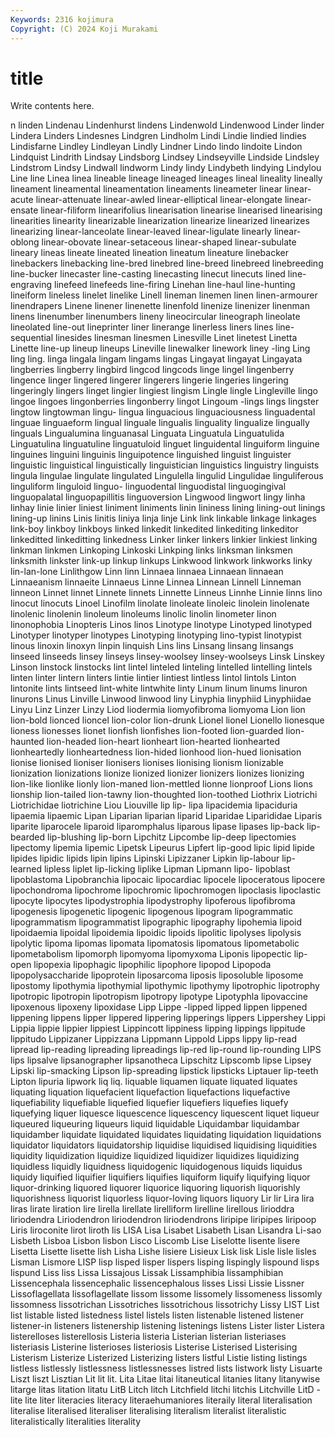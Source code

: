 ```yaml
---
Keywords: 2316 kojimura
Copyright: (C) 2024 Koji Murakami
---
```


# title

Write contents here.



n linden Lindenau Lindenhurst lindens Lindenwold Lindenwood Linder linder Lindera
Linders Lindesnes Lindgren Lindholm Lindi Lindie lindied lindies Lindisfarne Lindley
Lindleyan Lindly Lindner Lindo lindo lindoite Lindon Lindquist Lindrith Lindsay
Lindsborg Lindsey Lindseyville Lindside Lindsley Lindstrom Lindsy Lindwall lindworm Lindy
lindy Lindybeth lindying Lindylou Line line Linea linea lineable lineage
lineaged lineages lineal lineality lineally lineament lineamental lineamentation lineaments lineameter
linear linear-acute linear-attenuate linear-awled linear-elliptical linear-elongate linear-ensate linear-filiform linearifolius linearisation
linearise linearised linearising linearities linearity linearizable linearization linearize linearized linearizes
linearizing linear-lanceolate linear-leaved linear-ligulate linearly linear-oblong linear-obovate linear-setaceous linear-shaped linear-subulate
lineary lineas lineate lineated lineation lineatum lineature linebacker linebackers linebacking
line-bred linebred line-breed linebreed linebreeding line-bucker linecaster line-casting linecasting linecut
linecuts lined line-engraving linefeed linefeeds line-firing Linehan line-haul line-hunting lineiform
lineless linelet linelike Linell lineman linemen linen linen-armourer linendrapers Linene
linener linenette linenfold linenize linenizer linenman linens linenumber linenumbers lineny
lineocircular lineograph lineolate lineolated line-out lineprinter liner linerange linerless liners
lines line-sequential linesides linesman linesmen Linesville Linet linetest Linetta Linette
line-up lineup lineups Lineville linewalker linework liney -ling Ling ling
ling. linga lingala lingam lingams lingas Lingayat lingayat Lingayata lingberries
lingberry lingbird lingcod lingcods linge lingel lingenberry lingence linger lingered
lingerer lingerers lingerie lingeries lingering lingeringly lingers linget lingier lingiest
lingism Lingle lingle Lingleville lingo lingoe lingoes lingonberries lingonberry lingot
Lingoum -lings lings lingster lingtow lingtowman lingu- lingua linguacious linguaciousness
linguadental linguae linguaeform lingual linguale lingualis linguality lingualize lingually linguals
Lingualumina linguanasal Linguata Linguatula Linguatulida Linguatulina linguatuline linguatuloid linguet linguidental
linguiform linguine linguines linguini linguinis linguipotence linguished linguist linguister linguistic
linguistical linguistically linguistician linguistics linguistry linguists lingula lingulae lingulate lingulated
Lingulella lingulid Lingulidae linguliferous linguliform linguloid linguo- linguodental linguodistal linguogingival
linguopalatal linguopapillitis linguoversion Lingwood lingwort lingy linha linhay linie linier
liniest liniment liniments linin lininess lining lining-out linings lining-up linins
Linis linitis liniya linja linje Link link linkable linkage linkages
link-boy linkboy linkboys linked linkedit linkedited linkediting linkeditor linkeditted linkeditting
linkedness Linker linker linkers linkier linkiest linking linkman linkmen Linkoping
Linkoski Linkping links linksman linksmen linksmith linkster link-up linkup linkups
Linkwood linkwork linkworks linky lin-lan-lone Linlithgow Linn linn Linnaea linnaea
Linnaean linnaean Linnaeanism linnaeite Linnaeus Linne Linnea Linnean Linnell Linneman
linneon Linnet linnet Linnete linnets Linnette Linneus Linnhe Linnie linns
lino linocut linocuts Linoel Linofilm linolate linoleate linoleic linolein linolenate
linolenic linolenin linoleum linoleums linolic linolin linometer linon linonophobia Linopteris
Linos linos Linotype linotype Linotyped linotyped Linotyper linotyper linotypes Linotyping
linotyping lino-typist linotypist linous linoxin linoxyn linpin linquish Lins lins
Linsang linsang linsangs linseed linseeds linsey linseys linsey-woolsey linsey-woolseys Linsk
Linskey Linson linstock linstocks lint lintel linteled linteling lintelled lintelling
lintels linten linter lintern linters lintie lintier lintiest lintless lintol
lintols Linton lintonite lints lintseed lint-white lintwhite linty Linum linum
linums linuron linurons Linus Linville Linwood linwood liny Linyphia linyphiid
Linyphiidae Linyu Linz Linzer Linzy Liod liodermia liomyofibroma liomyoma Lion
lion lion-bold lionced lioncel lion-color lion-drunk Lionel lionel Lionello lionesque
lioness lionesses lionet lionfish lionfishes lion-footed lion-guarded lion-haunted lion-headed lion-heart
lionheart lion-hearted lionhearted lionheartedly lionheartedness lion-hided lionhood lion-hued lionisation lionise
lionised lioniser lionisers lionises lionising lionism lionizable lionization lionizations lionize
lionized lionizer lionizers lionizes lionizing lion-like lionlike lionly lion-maned lion-mettled
lionne lionproof Lions lions lionship lion-tailed lion-tawny lion-thoughted lion-toothed Liothrix
Liotrichi Liotrichidae liotrichine Liou Liouville lip lip- lipa lipacidemia lipaciduria
lipaemia lipaemic Lipan Liparian liparian liparid Liparidae Liparididae Liparis liparite
liparocele liparoid liparomphalus liparous lipase lipases lip-back lip-bearded lip-blushing lip-born
Lipchitz Lipcombe lip-deep lipectomies lipectomy lipemia lipemic Lipetsk Lipeurus Lipfert
lip-good lipic lipid lipide lipides lipidic lipids lipin lipins Lipinski
Lipizzaner Lipkin lip-labour lip-learned lipless liplet lip-licking liplike Lipman Lipmann
lipo- lipoblast lipoblastoma Lipobranchia lipocaic lipocardiac lipocele lipoceratous lipocere lipochondroma
lipochrome lipochromic lipochromogen lipoclasis lipoclastic lipocyte lipocytes lipodystrophia lipodystrophy lipoferous
lipofibroma lipogenesis lipogenetic lipogenic lipogenous lipogram lipogrammatic lipogrammatism lipogrammatist lipographic
lipography lipohemia lipoid lipoidaemia lipoidal lipoidemia lipoidic lipoids lipolitic lipolyses
lipolysis lipolytic lipoma lipomas lipomata lipomatosis lipomatous lipometabolic lipometabolism lipomorph
lipomyoma lipomyxoma Liponis lipopectic lip-open lipopexia lipophagic lipophilic lipophore lipopod
Lipopoda lipopolysaccharide lipoprotein liposarcoma liposis liposoluble liposome lipostomy lipothymia lipothymial
lipothymic lipothymy lipotrophic lipotrophy lipotropic lipotropin lipotropism lipotropy lipotype Lipotyphla
lipovaccine lipoxenous lipoxeny lipoxidase Lipp Lippe -lipped lipped lippen lippened
lippening lippens lipper lippered lippering lipperings lippers Lippershey Lippi Lippia
lippie lippier lippiest Lippincott lippiness lipping lippings lippitude lippitudo Lippizaner
Lippizzana Lippmann Lippold Lipps lippy lip-read lipread lip-reading lipreading lipreadings
lip-red lip-round lip-rounding LIPS lips lipsalve lipsanographer lipsanotheca Lipschitz Lipscomb
lipse Lipsey Lipski lip-smacking Lipson lip-spreading lipstick lipsticks Liptauer lip-teeth
Lipton lipuria lipwork liq liq. liquable liquamen liquate liquated liquates
liquating liquation liquefacient liquefaction liquefactions liquefactive liquefiability liquefiable liquefied liquefier
liquefiers liquefies liquefy liquefying liquer liquesce liquescence liquescency liquescent liquet
liqueur liqueured liqueuring liqueurs liquid liquidable Liquidambar liquidambar liquidamber liquidate
liquidated liquidates liquidating liquidation liquidations liquidator liquidators liquidatorship liquidise liquidised
liquidising liquidities liquidity liquidization liquidize liquidized liquidizer liquidizes liquidizing liquidless
liquidly liquidness liquidogenic liquidogenous liquids liquidus liquidy liquified liquifier liquifiers
liquifies liquiform liquify liquifying liquor liquor-drinking liquored liquorer liquorice liquoring
liquorish liquorishly liquorishness liquorist liquorless liquor-loving liquors liquory Lir lir
Lira lira liras lirate liration lire lirella lirellate lirelliform lirelline
lirellous lirioddra liriodendra Liriodendron liriodendron liriodendrons liripipe liripipes liripoop Liris
liroconite lirot liroth lis LISA Lisa Lisabet Lisabeth Lisan Lisandra
Li-sao Lisbeth Lisboa Lisbon lisbon Lisco Liscomb Lise Liselotte lisente
lisere Lisetta Lisette lisette lish Lisha Lishe lisiere Lisieux Lisk
lisk Lisle lisle lisles Lisman Lismore LISP lisp lisped lisper
lispers lisping lispingly lispound lisps lispund Liss liss Lissa Lissajous
Lissak Lissamphibia lissamphibian Lissencephala lissencephalic lissencephalous lisses Lissi Lissie Lissner
Lissoflagellata lissoflagellate lissom lissome lissomely lissomeness lissomly lissomness lissotrichan Lissotriches
lissotrichous lissotrichy Lissy LIST List list listable listed listedness listel
listels listen listenable listened listener listener-in listeners listenership listening listenings
listens Lister lister Listera listerelloses listerellosis Listeria listeria Listerian listerian
listeriases listeriasis Listerine listerioses listeriosis Listerise Listerised Listerising Listerism Listerize
Listerized Listerizing listers listful Listie listing listings listless listlessly listlessness
listlessnesses listred lists listwork listy Lisuarte Liszt liszt Lisztian Lit
lit lit. Lita Litae litai litaneutical litanies litany litanywise litarge
litas litation litatu LitB Litch litch Litchfield litchi litchis Litchville
LitD -lite lite liter literacies literacy literaehumaniores literaily literal literalisation
literalise literalised literaliser literalising literalism literalist literalistic literalistically literalities literality
